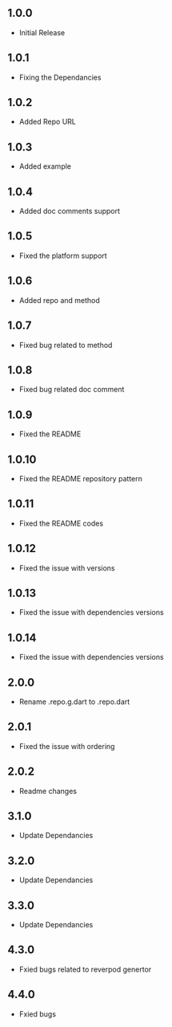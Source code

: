 ## 1.0.0

* Initial Release

## 1.0.1

* Fixing the Dependancies

## 1.0.2

* Added Repo URL


## 1.0.3

* Added example

## 1.0.4

* Added doc comments support

## 1.0.5

* Fixed the platform support

## 1.0.6

* Added repo and method

## 1.0.7

* Fixed bug related to method

## 1.0.8

* Fixed bug related doc comment

## 1.0.9

* Fixed the README

## 1.0.10

* Fixed the README repository pattern

## 1.0.11

* Fixed the README codes

## 1.0.12

* Fixed the issue with versions

## 1.0.13

* Fixed the issue with dependencies versions

## 1.0.14

* Fixed the issue with dependencies versions

## 2.0.0

* Rename .repo.g.dart to .repo.dart

## 2.0.1

* Fixed the issue with ordering

## 2.0.2

* Readme changes

## 3.1.0

* Update Dependancies

## 3.2.0

* Update Dependancies

## 3.3.0

* Update Dependancies


## 4.3.0

* Fxied bugs related to reverpod genertor

## 4.4.0

* Fxied bugs



